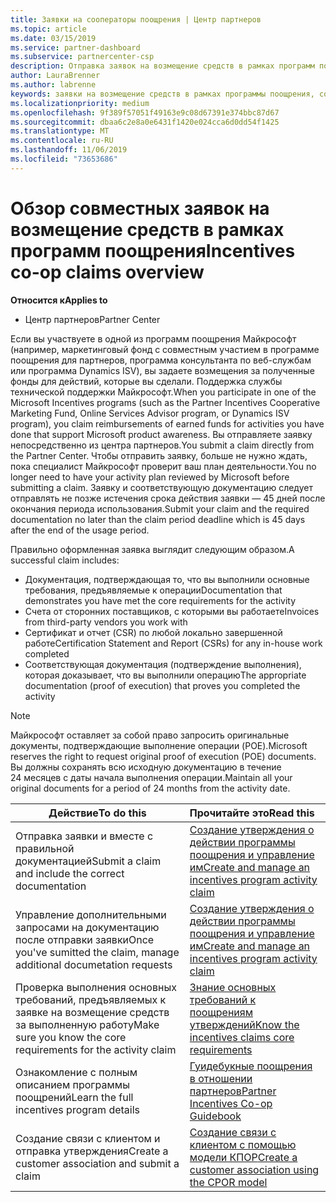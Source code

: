 ```yaml
---
title: Заявки на сооператоры поощрения | Центр партнеров
ms.topic: article
ms.date: 03/15/2019
ms.service: partner-dashboard
ms.subservice: partnercenter-csp
description: Отправка заявок на возмещение средств в рамках программ поощрения без первоначальной проверки вашего плана деятельности.
author: LauraBrenner
ms.author: labrenne
keywords: заявки на возмещение средств в рамках программы поощрения, совместные заявки, совместные фонды
ms.localizationpriority: medium
ms.openlocfilehash: 9f389f57051f49163e9c08d67391e374bbc87d67
ms.sourcegitcommit: dbaa6c2e8a0e6431f1420e024cca6d0dd54f1425
ms.translationtype: MT
ms.contentlocale: ru-RU
ms.lasthandoff: 11/06/2019
ms.locfileid: "73653686"
---
```

# <a name="incentives-co-op-claims-overview"></a><span data-ttu-id="6f0b3-104">Обзор совместных заявок на возмещение средств в рамках программ поощрения</span><span class="sxs-lookup"><span data-stu-id="6f0b3-104">Incentives co-op claims overview</span></span>

<span data-ttu-id="6f0b3-105">**Относится к**</span><span class="sxs-lookup"><span data-stu-id="6f0b3-105">**Applies to**</span></span>

- <span data-ttu-id="6f0b3-106">Центр партнеров</span><span class="sxs-lookup"><span data-stu-id="6f0b3-106">Partner Center</span></span>

<span data-ttu-id="6f0b3-107">Если вы участвуете в одной из программ поощрения Майкрософт (например, маркетинговый фонд с совместным участием в программе поощрения для партнеров, программа консультанта по веб-службам или программа Dynamics ISV), вы задаете возмещения за полученные фонды для действий, которые вы сделали. Поддержка службы технической поддержки Майкрософт.</span><span class="sxs-lookup"><span data-stu-id="6f0b3-107">When you participate in one of the Microsoft Incentives programs (such as the Partner Incentives Cooperative Marketing Fund, Online Services Advisor program, or Dynamics ISV program), you claim reimbursements of earned funds for activities you have done that support Microsoft product awareness.</span></span> <span data-ttu-id="6f0b3-108">Вы отправляете заявку непосредственно из центра партнеров.</span><span class="sxs-lookup"><span data-stu-id="6f0b3-108">You submit a claim directly from the Partner Center.</span></span> <span data-ttu-id="6f0b3-109">Чтобы отправить заявку, больше не нужно ждать, пока специалист Майкрософт проверит ваш план деятельности.</span><span class="sxs-lookup"><span data-stu-id="6f0b3-109">You no longer need to have your activity plan reviewed by Microsoft before submitting a claim.</span></span> <span data-ttu-id="6f0b3-110">Заявку и соответствующую документацию следует отправлять не позже истечения срока действия заявки — 45 дней после окончания периода использования.</span><span class="sxs-lookup"><span data-stu-id="6f0b3-110">Submit your claim and the required documentation no later than the claim period deadline which is 45 days after the end of the usage period.</span></span> 

<span data-ttu-id="6f0b3-111">Правильно оформленная заявка выглядит следующим образом.</span><span class="sxs-lookup"><span data-stu-id="6f0b3-111">A successful claim includes:</span></span>

- <span data-ttu-id="6f0b3-112">Документация, подтверждающая то, что вы выполнили основные требования, предъявляемые к операции</span><span class="sxs-lookup"><span data-stu-id="6f0b3-112">Documentation that demonstrates you have met the core requirements for the activity</span></span>
- <span data-ttu-id="6f0b3-113">Счета от сторонних поставщиков, с которыми вы работаете</span><span class="sxs-lookup"><span data-stu-id="6f0b3-113">Invoices from third-party vendors you work with</span></span>
- <span data-ttu-id="6f0b3-114">Сертификат и отчет (CSR) по любой локально завершенной работе</span><span class="sxs-lookup"><span data-stu-id="6f0b3-114">Certification Statement and Report (CSRs) for any in-house work completed</span></span>
- <span data-ttu-id="6f0b3-115">Соответствующая документация (подтверждение выполнения), которая доказывает, что вы выполнили операцию</span><span class="sxs-lookup"><span data-stu-id="6f0b3-115">The appropriate documentation (proof of execution) that proves you completed the activity</span></span> 

>[!NOTE]
><span data-ttu-id="6f0b3-116">Майкрософт оставляет за собой право запросить оригинальные документы, подтверждающие выполнение операции (POE).</span><span class="sxs-lookup"><span data-stu-id="6f0b3-116">Microsoft reserves the right to request original proof of execution (POE) documents.</span></span> <span data-ttu-id="6f0b3-117">Вы должны сохранять всю исходную документацию в течение 24 месяцев с даты начала выполнения операции.</span><span class="sxs-lookup"><span data-stu-id="6f0b3-117">Maintain all your original documents for a period of 24 months from the activity date.</span></span> 

|<span data-ttu-id="6f0b3-118">**Действие**</span><span class="sxs-lookup"><span data-stu-id="6f0b3-118">**To do this**</span></span>   |<span data-ttu-id="6f0b3-119">**Прочитайте это**</span><span class="sxs-lookup"><span data-stu-id="6f0b3-119">**Read this**</span></span>   |
|-----------------|:--------------------------------------|
|<span data-ttu-id="6f0b3-120">Отправка заявки и вместе с правильной документацией</span><span class="sxs-lookup"><span data-stu-id="6f0b3-120">Submit a claim and include the correct documentation</span></span>|[<span data-ttu-id="6f0b3-121">Создание утверждения о действии программы поощрения и управление им</span><span class="sxs-lookup"><span data-stu-id="6f0b3-121">Create and manage an incentives program activity claim</span></span>](create-incentives-claims.md)|
|<span data-ttu-id="6f0b3-122">Управление дополнительными запросами на документацию после отправки заявки</span><span class="sxs-lookup"><span data-stu-id="6f0b3-122">Once you've sumitted the claim, manage additional documetation requests</span></span>|[<span data-ttu-id="6f0b3-123">Создание утверждения о действии программы поощрения и управление им</span><span class="sxs-lookup"><span data-stu-id="6f0b3-123">Create and manage an incentives program activity claim</span></span>](create-incentives-claims.md)  |
|<span data-ttu-id="6f0b3-124">Проверка выполнения основных требований, предъявляемых к заявке на возмещение средств за выполненную работу</span><span class="sxs-lookup"><span data-stu-id="6f0b3-124">Make sure you know the core requirements for the activity claim</span></span>|[<span data-ttu-id="6f0b3-125">Знание основных требований к поощрениям утверждений</span><span class="sxs-lookup"><span data-stu-id="6f0b3-125">Know the incentives claims core requirements</span></span>](core-requirements.md)   |
|<span data-ttu-id="6f0b3-126">Ознакомление с полным описанием программы поощрений</span><span class="sxs-lookup"><span data-stu-id="6f0b3-126">Learn the full incentives program details</span></span>|[<span data-ttu-id="6f0b3-127">Гуидебукные поощрения в отношении партнеров</span><span class="sxs-lookup"><span data-stu-id="6f0b3-127">Partner Incentives Co-op Guidebook</span></span>](https://assets.microsoft.com/coop-guidebook.pdf)
|<span data-ttu-id="6f0b3-128">Создание связи с клиентом и отправка утверждения</span><span class="sxs-lookup"><span data-stu-id="6f0b3-128">Create a customer association and submit a claim</span></span> |[<span data-ttu-id="6f0b3-129">Создание связи с клиентом с помощью модели КПОР</span><span class="sxs-lookup"><span data-stu-id="6f0b3-129">Create a customer association using the CPOR model</span></span>](submit-osa-claim.md)|
                                                                                 
                                   
